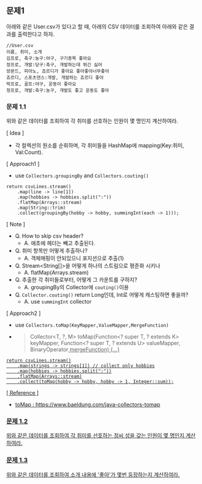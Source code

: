 ## 문제1

아래와 같은 User.csv가 있다고 할 때, 아래의 CSV 데이터를 조회하여 아래와 같은 결과를 출력한다고 하자.
```text
//User.csv
이름, 취미, 소개
김프로, 축구:농구:야구, 구기종목 좋아요
정프로, 개발:당구:축구, 개발하는데 뛰긴 싫어
앙몬드, 피아노, 죠르디가 좋아요 좋아좋아너무좋아
죠르디, 스포츠댄스:개발, 개발하는 죠르디 좋아
박프로, 골프:야구, 운동이 좋아요
정프로, 개발:축구:농구, 개발도 좋고 운동도 좋아
```

### 문제 1.1
위와 같은 데이터를 조회하여 각 취미를 선호하는 인원이 몇 명인지 계산하여라.

[ Idea ]
- 각 컬렉션의 원소를 순회하며, 각 취미들을 HashMap에 mapping(Key:취미, Val:Count).

[ Approach1 ]
- use `Collectors.groupingBy` and `Collectors.couting()`
```
return csvLines.stream()
    .map(line -> line[1])
    .map(hobbies -> hobbies.split(":"))
    .flatMap(Arrays::stream)
    .map(String::trim)
    .collect(groupingBy(hobby -> hobby, summingInt(each -> 1)));
```
[ Note ]
- Q. How to skip csv header?
    - A. 애초에 헤더는 빼고 추출된다.
- Q. 취미 항목만 어떻게 추출하나?
    - A. 객체매핑이 안되있으니 포지션으로 추출(1)
- Q. Stream<String[]>을 어떻게 하나의 스트림으로 평준화 시키나
    - A. flatMap(Arrays.stream)
- Q. 추출한 각 취미들로부터, 어떻게 그 카운트를 구하지?
    - A. groupingBy의 Collector에 `couting()`이용
- Q. `Collector.couting()` return Long인데, Int로 어떻게 캐스팅하면 좋을까?
    - A. use `summingInt` collector

[ Approach2 ]
- use `Collectors.toMap(KeyMapper,ValueMapper,MergeFunction)`
- > Collector<T, ?, M> toMap(Function<? super T, ? extends K> keyMapper,
  Function<? super T, ? extends U> valueMapper,
  BinaryOperator<U> mergeFunction) {...}
```
return csvLines.stream()
    .map(strings -> strings[1]) // collect only hobbies
    .map(hobbies -> hobbies.split(":"))
    .flatMap(Arrays::stream)
    .collect(toMap(hobby -> hobby, hobby -> 1, Integer::sum));
```

[ Reference ]
- toMap : https://www.baeldung.com/java-collectors-tomap

### 문제 1.2
위와 같은 데이터를 조회하여 각 취미를 선호하는 정씨 성을 갖는 인원이 몇 명인지 계산하여라.

### 문제 1.3
위와 같은 데이터를 조회하여 소개 내용에 '좋아'가 몇번 등장하는지 계산하여라.<br>


<br>